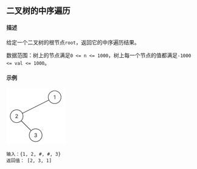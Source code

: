 ## 二叉树的中序遍历

#### 描述

给定一个二叉树的根节点`root`，返回它的中序遍历结果。

数据范围：树上的节点满足`0 <= n <= 1000`，树上每一个节点的值都满足`-1000 <= val <= 1000`。

#### 示例

![graph](./assets/graph.png)

```txt
输入：{1, 2, #, #, 3}
返回值： [2, 3, 1]
```
